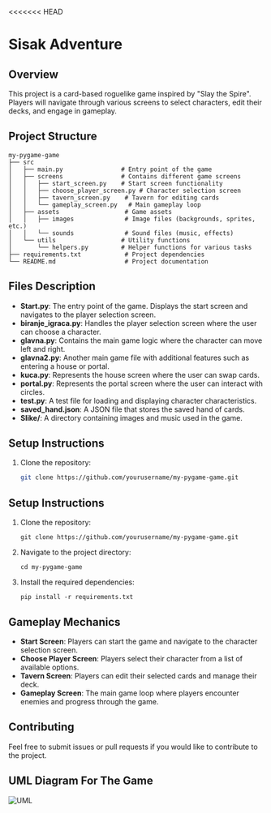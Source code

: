 <<<<<<< HEAD
# Sisak Adventure

## Overview
This project is a card-based roguelike game inspired by "Slay the Spire". Players will navigate through various screens to select characters, edit their decks, and engage in gameplay.

## Project Structure
```
my-pygame-game
├── src
│   ├── main.py                # Entry point of the game
│   ├── screens                # Contains different game screens
│   │   ├── start_screen.py    # Start screen functionality
│   │   ├── choose_player_screen.py # Character selection screen
│   │   ├── tavern_screen.py    # Tavern for editing cards
│   │   └── gameplay_screen.py   # Main gameplay loop
│   ├── assets                  # Game assets
│   │   ├── images              # Image files (backgrounds, sprites, etc.)
│   │   └── sounds              # Sound files (music, effects)
│   └── utils                  # Utility functions
│       └── helpers.py         # Helper functions for various tasks
├── requirements.txt            # Project dependencies
└── README.md                   # Project documentation
```


## Files Description

- **Start.py**: The entry point of the game. Displays the start screen and navigates to the player selection screen.
- **biranje_igraca.py**: Handles the player selection screen where the user can choose a character.
- **glavna.py**: Contains the main game logic where the character can move left and right.
- **glavna2.py**: Another main game file with additional features such as entering a house or portal.
- **kuca.py**: Represents the house screen where the user can swap cards.
- **portal.py**: Represents the portal screen where the user can interact with circles.
- **test.py**: A test file for loading and displaying character characteristics.
- **saved_hand.json**: A JSON file that stores the saved hand of cards.
- **Slike/**: A directory containing images and music used in the game.

## Setup Instructions
1. Clone the repository:
   ```sh
   git clone https://github.com/yourusername/my-pygame-game.git

## Setup Instructions
1. Clone the repository:
   ```
   git clone https://github.com/yourusername/my-pygame-game.git
   ```
2. Navigate to the project directory:
   ```
   cd my-pygame-game
   ```
3. Install the required dependencies:
   ```
   pip install -r requirements.txt
   ```

## Gameplay Mechanics
- **Start Screen**: Players can start the game and navigate to the character selection screen.
- **Choose Player Screen**: Players select their character from a list of available options.
- **Tavern Screen**: Players can edit their selected cards and manage their deck.
- **Gameplay Screen**: The main game loop where players encounter enemies and progress through the game.

## Contributing
Feel free to submit issues or pull requests if you would like to contribute to the project. 

>>>>>>
>>>>>>
## UML Diagram For The Game
![UML](https://github.com/user-attachments/assets/7e317674-8cf3-41d0-acad-3bd6f491e1d1)
